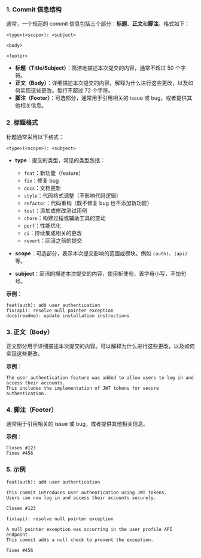 
### 1. **Commit 信息结构**
通常，一个规范的 commit 信息包括三个部分：**标题**、**正文**和**脚注**。格式如下：

```
<type>(<scope>): <subject>

<body>

<footer>
```

- **标题（Title/Subject）**：简洁地描述本次提交的内容，通常不超过 50 个字符。
- **正文（Body）**：详细描述本次提交的内容，解释为什么进行这些更改，以及如何实现这些更改。每行不超过 72 个字符。
- **脚注（Footer）**：可选部分，通常用于引用相关的 issue 或 bug，或者提供其他相关信息。

### 2. **标题格式**
标题通常采用以下格式：

```
<type>(<scope>): <subject>
```

- **type**：提交的类型，常见的类型包括：
  - `feat`：新功能（feature）
  - `fix`：修复 bug
  - `docs`：文档更新
  - `style`：代码格式调整（不影响代码逻辑）
  - `refactor`：代码重构（既不修复 bug 也不添加新功能）
  - `test`：添加或修改测试用例
  - `chore`：构建过程或辅助工具的变动
  - `perf`：性能优化
  - `ci`：持续集成相关的更改
  - `revert`：回滚之前的提交

- **scope**：可选部分，表示本次提交影响的范围或模块。例如 `(auth)`、`(api)` 等。

- **subject**：简洁的描述本次提交的内容，使用祈使句，首字母小写，不加句号。

**示例**：
```
feat(auth): add user authentication
fix(api): resolve null pointer exception
docs(readme): update installation instructions
```

### 3. **正文（Body）**
正文部分用于详细描述本次提交的内容。可以解释为什么进行这些更改，以及如何实现这些更改。

**示例**：
```
The user authentication feature was added to allow users to log in and access their accounts. 
This includes the implementation of JWT tokens for secure authentication.
```

### 4. **脚注（Footer）**
通常用于引用相关的 issue 或 bug，或者提供其他相关信息。

**示例**：
```
Closes #123
Fixes #456
```

### 5. **示例**
```
feat(auth): add user authentication

This commit introduces user authentication using JWT tokens. 
Users can now log in and access their accounts securely.

Closes #123
```

```
fix(api): resolve null pointer exception

A null pointer exception was occurring in the user profile API endpoint. 
This commit adds a null check to prevent the exception.

Fixes #456
```
